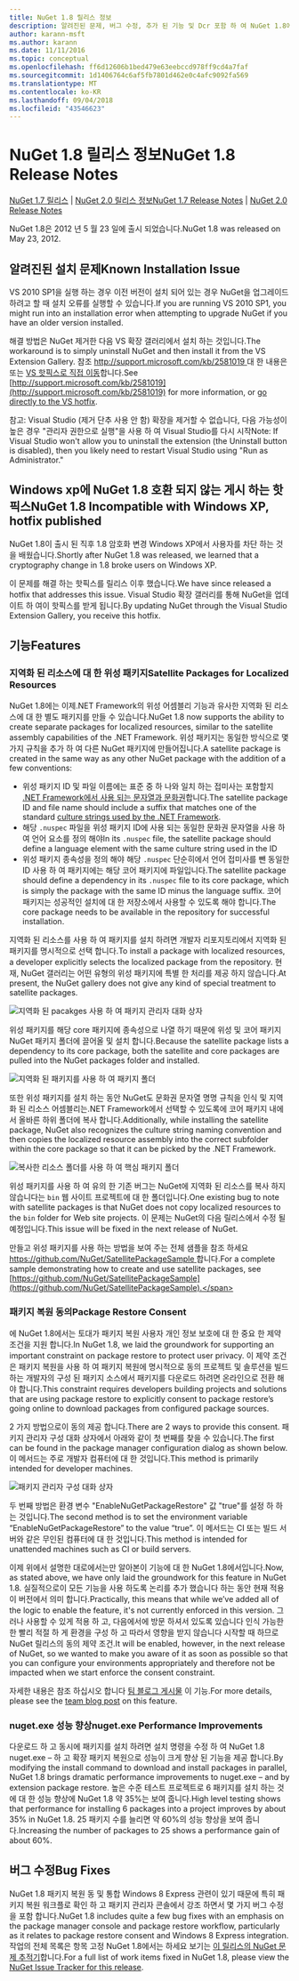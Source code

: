 ```yaml
---
title: NuGet 1.8 릴리스 정보
description: 알려진된 문제, 버그 수정, 추가 된 기능 및 Dcr 포함 하 여 NuGet 1.8에 대 한 릴리스 정보입니다.
author: karann-msft
ms.author: karann
ms.date: 11/11/2016
ms.topic: conceptual
ms.openlocfilehash: ff6d12606b1bed479e63eebccd978ff9cd4a7faf
ms.sourcegitcommit: 1d1406764c6af5fb7801d462e0c4afc9092fa569
ms.translationtype: MT
ms.contentlocale: ko-KR
ms.lasthandoff: 09/04/2018
ms.locfileid: "43546623"
---
```

# <a name="nuget-18-release-notes"></a><span data-ttu-id="730ae-103">NuGet 1.8 릴리스 정보</span><span class="sxs-lookup"><span data-stu-id="730ae-103">NuGet 1.8 Release Notes</span></span>

<span data-ttu-id="730ae-104">[NuGet 1.7 릴리스](../release-notes/nuget-1.7.md) | [NuGet 2.0 릴리스 정보](../release-notes/nuget-2.0.md)</span><span class="sxs-lookup"><span data-stu-id="730ae-104">[NuGet 1.7 Release Notes](../release-notes/nuget-1.7.md) | [NuGet 2.0 Release Notes](../release-notes/nuget-2.0.md)</span></span>

<span data-ttu-id="730ae-105">NuGet 1.8은 2012 년 5 월 23 일에 출시 되었습니다.</span><span class="sxs-lookup"><span data-stu-id="730ae-105">NuGet 1.8 was released on May 23, 2012.</span></span>

## <a name="known-installation-issue"></a><span data-ttu-id="730ae-106">알려진된 설치 문제</span><span class="sxs-lookup"><span data-stu-id="730ae-106">Known Installation Issue</span></span>
<span data-ttu-id="730ae-107">VS 2010 SP1을 실행 하는 경우 이전 버전이 설치 되어 있는 경우 NuGet을 업그레이드 하려고 할 때 설치 오류를 실행할 수 있습니다.</span><span class="sxs-lookup"><span data-stu-id="730ae-107">If you are running VS 2010 SP1, you might run into an installation error when attempting to upgrade NuGet if you have an older version installed.</span></span>

<span data-ttu-id="730ae-108">해결 방법은 NuGet 제거한 다음 VS 확장 갤러리에서 설치 하는 것입니다.</span><span class="sxs-lookup"><span data-stu-id="730ae-108">The workaround is to simply uninstall NuGet and then install it from the VS Extension Gallery.</span></span>  <span data-ttu-id="730ae-109">참조 [ http://support.microsoft.com/kb/2581019 ](http://support.microsoft.com/kb/2581019) 대 한 내용은 또는 [VS 핫픽스로 직접 이동](http://bit.ly/vsixcertfix)합니다.</span><span class="sxs-lookup"><span data-stu-id="730ae-109">See [http://support.microsoft.com/kb/2581019](http://support.microsoft.com/kb/2581019) for more information, or [go directly to the VS hotfix](http://bit.ly/vsixcertfix).</span></span>

<span data-ttu-id="730ae-110">참고: Visual Studio (제거 단추 사용 안 함) 확장을 제거할 수 없습니다, 다음 가능성이 높은 경우 "관리자 권한으로 실행"을 사용 하 여 Visual Studio를 다시 시작</span><span class="sxs-lookup"><span data-stu-id="730ae-110">Note: If Visual Studio won't allow you to uninstall the extension (the Uninstall button is disabled), then you likely need to restart Visual Studio using "Run as Administrator."</span></span>

## <a name="nuget-18-incompatible-with-windows-xp-hotfix-published"></a><span data-ttu-id="730ae-111">Windows xp에 NuGet 1.8 호환 되지 않는 게시 하는 핫픽스</span><span class="sxs-lookup"><span data-stu-id="730ae-111">NuGet 1.8 Incompatible with Windows XP, hotfix published</span></span>

<span data-ttu-id="730ae-112">NuGet 1.8이 출시 된 직후 1.8 암호화 변경 Windows XP에서 사용자를 차단 하는 것을 배웠습니다.</span><span class="sxs-lookup"><span data-stu-id="730ae-112">Shortly after NuGet 1.8 was released, we learned that a cryptography change in 1.8 broke users on Windows XP.</span></span>

<span data-ttu-id="730ae-113">이 문제를 해결 하는 핫픽스를 릴리스 이후 했습니다.</span><span class="sxs-lookup"><span data-stu-id="730ae-113">We have since released a hotfix that addresses this issue.</span></span>  <span data-ttu-id="730ae-114">Visual Studio 확장 갤러리를 통해 NuGet을 업데이트 하 여이 핫픽스를 받게 됩니다.</span><span class="sxs-lookup"><span data-stu-id="730ae-114">By updating NuGet through the Visual Studio Extension Gallery, you receive this hotfix.</span></span>

## <a name="features"></a><span data-ttu-id="730ae-115">기능</span><span class="sxs-lookup"><span data-stu-id="730ae-115">Features</span></span>

### <a name="satellite-packages-for-localized-resources"></a><span data-ttu-id="730ae-116">지역화 된 리소스에 대 한 위성 패키지</span><span class="sxs-lookup"><span data-stu-id="730ae-116">Satellite Packages for Localized Resources</span></span>
<span data-ttu-id="730ae-117">NuGet 1.8에는 이제.NET Framework의 위성 어셈블리 기능과 유사한 지역화 된 리소스에 대 한 별도 패키지를 만들 수 있습니다.</span><span class="sxs-lookup"><span data-stu-id="730ae-117">NuGet 1.8 now supports the ability to create separate packages for localized resources, similar to the satellite assembly capabilities of the .NET Framework.</span></span>  <span data-ttu-id="730ae-118">위성 패키지는 동일한 방식으로 몇 가지 규칙을 추가 하 여 다른 NuGet 패키지에 만들어집니다.</span><span class="sxs-lookup"><span data-stu-id="730ae-118">A satellite package is created in the same way as any other NuGet package with the addition of a few conventions:</span></span>

* <span data-ttu-id="730ae-119">위성 패키지 ID 및 파일 이름에는 표준 중 하 나와 일치 하는 접미사는 포함할지 [.NET Framework에서 사용 되는 문자열과 문화권](http://msdn.microsoft.com/goglobal/bb896001.aspx)합니다.</span><span class="sxs-lookup"><span data-stu-id="730ae-119">The satellite package ID and file name should include a suffix that matches one of the standard [culture strings used by the .NET Framework](http://msdn.microsoft.com/goglobal/bb896001.aspx).</span></span>
* <span data-ttu-id="730ae-120">해당 `.nuspec` 파일을 위성 패키지 ID에 사용 되는 동일한 문화권 문자열을 사용 하 여 언어 요소를 정의 해야</span><span class="sxs-lookup"><span data-stu-id="730ae-120">In its `.nuspec` file, the satellite package should define a language element with the same culture string used in the ID</span></span>
* <span data-ttu-id="730ae-121">위성 패키지 종속성을 정의 해야 해당 `.nuspec` 단순히에서 언어 접미사를 뺀 동일한 ID 사용 하 여 패키지에는 해당 코어 패키지에 파일입니다.</span><span class="sxs-lookup"><span data-stu-id="730ae-121">The satellite package should define a dependency in its `.nuspec` file to its core package, which is simply the package with the same ID minus the language suffix.</span></span>  <span data-ttu-id="730ae-122">코어 패키지는 성공적인 설치에 대 한 저장소에서 사용할 수 있도록 해야 합니다.</span><span class="sxs-lookup"><span data-stu-id="730ae-122">The core package needs to be available in the repository for successful installation.</span></span>

<span data-ttu-id="730ae-123">지역화 된 리소스를 사용 하 여 패키지를 설치 하려면 개발자 리포지토리에서 지역화 된 패키지를 명시적으로 선택 합니다.</span><span class="sxs-lookup"><span data-stu-id="730ae-123">To install a package with localized resources, a developer explicitly selects the localized package from the repository.</span></span> <span data-ttu-id="730ae-124">현재, NuGet 갤러리는 어떤 유형의 위성 패키지에 특별 한 처리를 제공 하지 않습니다.</span><span class="sxs-lookup"><span data-stu-id="730ae-124">At present, the NuGet gallery does not give any kind of special treatment to satellite packages.</span></span>

![지역화 된 pacakges 사용 하 여 패키지 관리자 대화 상자](./media/dlg-w-loc-packs.png)

<span data-ttu-id="730ae-126">위성 패키지를 해당 core 패키지에 종속성으로 나열 하기 때문에 위성 및 코어 패키지 NuGet 패키지 폴더에 끌어올 및 설치 합니다.</span><span class="sxs-lookup"><span data-stu-id="730ae-126">Because the satellite package lists a dependency to its core package, both the satellite and core packages are pulled into the NuGet packages folder and installed.</span></span>

![지역화 된 패키지를 사용 하 여 패키지 폴더](./media/fldr-loc-packs.png)

<span data-ttu-id="730ae-128">또한 위성 패키지를 설치 하는 동안 NuGet도 문화권 문자열 명명 규칙을 인식 및 지역화 된 리소스 어셈블리는.NET Framework에서 선택할 수 있도록에 코어 패키지 내에서 올바른 하위 폴더에 복사 합니다.</span><span class="sxs-lookup"><span data-stu-id="730ae-128">Additionally, while installing the satellite package, NuGet also recognizes the culture string naming convention and then copies the localized resource assembly into the correct subfolder within the core package so that it can be picked by the .NET Framework.</span></span>

![복사한 리소스 폴더를 사용 하 여 핵심 패키지 폴더](./media/fldr-copied-loc.png)

<span data-ttu-id="730ae-130">위성 패키지를 사용 하 여 유의 한 기존 버그는 NuGet에 지역화 된 리소스를 복사 하지 않습니다는 `bin` 웹 사이트 프로젝트에 대 한 폴더입니다.</span><span class="sxs-lookup"><span data-stu-id="730ae-130">One existing bug to note with satellite packages is that NuGet does not copy localized resources to the `bin` folder for Web site projects.</span></span>  <span data-ttu-id="730ae-131">이 문제는 NuGet의 다음 릴리스에서 수정 될 예정입니다.</span><span class="sxs-lookup"><span data-stu-id="730ae-131">This issue will be fixed in the next release of NuGet.</span></span>

<span data-ttu-id="730ae-132">만들고 위성 패키지를 사용 하는 방법을 보여 주는 전체 샘플을 참조 하세요 [ https://github.com/NuGet/SatellitePackageSample ](https://github.com/NuGet/SatellitePackageSample)합니다.</span><span class="sxs-lookup"><span data-stu-id="730ae-132">For a complete sample demonstrating how to create and use satellite packages, see [https://github.com/NuGet/SatellitePackageSample](https://github.com/NuGet/SatellitePackageSample).</span></span>

### <a name="package-restore-consent"></a><span data-ttu-id="730ae-133">패키지 복원 동의</span><span class="sxs-lookup"><span data-stu-id="730ae-133">Package Restore Consent</span></span>
<span data-ttu-id="730ae-134">에 NuGet 1.8에서는 토대가 패키지 복원 사용자 개인 정보 보호에 대 한 중요 한 제약 조건을 지원 합니다.</span><span class="sxs-lookup"><span data-stu-id="730ae-134">In NuGet 1.8, we laid the groundwork for supporting an important constraint on package restore to protect user privacy.</span></span> <span data-ttu-id="730ae-135">이 제약 조건은 패키지 복원을 사용 하 여 패키지 복원에 명시적으로 동의 프로젝트 및 솔루션을 빌드하는 개발자의 구성 된 패키지 소스에서 패키지를 다운로드 하려면 온라인으로 전환 해야 합니다.</span><span class="sxs-lookup"><span data-stu-id="730ae-135">This constraint requires developers building projects and solutions that are using package restore to explicitly consent to package restore’s going online to download packages from configured package sources.</span></span>

<span data-ttu-id="730ae-136">2 가지 방법으로이 동의 제공 합니다.</span><span class="sxs-lookup"><span data-stu-id="730ae-136">There are 2 ways to provide this consent.</span></span> <span data-ttu-id="730ae-137">패키지 관리자 구성 대화 상자에서 아래와 같이 첫 번째를 찾을 수 있습니다.</span><span class="sxs-lookup"><span data-stu-id="730ae-137">The first can be found in the package manager configuration dialog as shown below.</span></span>  <span data-ttu-id="730ae-138">이 메서드는 주로 개발자 컴퓨터에 대 한 것입니다.</span><span class="sxs-lookup"><span data-stu-id="730ae-138">This method is primarily intended for developer machines.</span></span>

![패키지 관리자 구성 대화 상자](./media/pr-consent-configdlg.png)

<span data-ttu-id="730ae-140">두 번째 방법은 환경 변수 "EnableNuGetPackageRestore" 값 "true"를 설정 하 하는 것입니다.</span><span class="sxs-lookup"><span data-stu-id="730ae-140">The second method is to set the environment variable “EnableNuGetPackageRestore” to the value “true”.</span></span>  <span data-ttu-id="730ae-141">이 메서드는 CI 또는 빌드 서버와 같은 무인된 컴퓨터에 대 한 것입니다.</span><span class="sxs-lookup"><span data-stu-id="730ae-141">This method is intended for unattended machines such as CI or build servers.</span></span>

<span data-ttu-id="730ae-142">이제 위에서 설명한 대로에서는만 알아본이 기능에 대 한 NuGet 1.8에서입니다.</span><span class="sxs-lookup"><span data-stu-id="730ae-142">Now, as stated above, we have only laid the groundwork for this feature in NuGet 1.8.</span></span>  <span data-ttu-id="730ae-143">실질적으로이 모든 기능을 사용 하도록 논리를 추가 했습니다 하는 동안 현재 적용이 버전에서 의미 합니다.</span><span class="sxs-lookup"><span data-stu-id="730ae-143">Practically, this means that while we’ve added all of the logic to enable the feature, it's not currently enforced in this version.</span></span> <span data-ttu-id="730ae-144">그러나 사용할 수 있게 적용 하 고, 다음에서에 방문 하셔서 있도록 있습니다 인식 가능한 한 빨리 적절 하 게 환경을 구성 하 고 따라서 영향을 받지 않습니다 시작할 때 하므로 NuGet 릴리스의 동의 제약 조건.</span><span class="sxs-lookup"><span data-stu-id="730ae-144">It will be enabled, however, in the next release of NuGet, so we wanted to make you aware of it as soon as possible so that you can configure your environments appropriately and therefore not be impacted when we start enforce the consent constraint.</span></span>

<span data-ttu-id="730ae-145">자세한 내용은 참조 하십시오 합니다 [팀 블로그 게시물](http://blog.nuget.org/20120518/package-restore-and-consent.html) 이 기능.</span><span class="sxs-lookup"><span data-stu-id="730ae-145">For more details, please see the [team blog post](http://blog.nuget.org/20120518/package-restore-and-consent.html) on this feature.</span></span>

### <a name="nugetexe-performance-improvements"></a><span data-ttu-id="730ae-146">nuget.exe 성능 향상</span><span class="sxs-lookup"><span data-stu-id="730ae-146">nuget.exe Performance Improvements</span></span>
<span data-ttu-id="730ae-147">다운로드 하 고 동시에 패키지를 설치 하려면 설치 명령을 수정 하 여 NuGet 1.8 nuget.exe – 하 고 확장 패키지 복원으로 성능이 크게 향상 된 기능을 제공 합니다.</span><span class="sxs-lookup"><span data-stu-id="730ae-147">By modifying the install command to download and install packages in parallel, NuGet 1.8 brings dramatic performance improvements to nuget.exe – and by extension package restore.</span></span>  <span data-ttu-id="730ae-148">높은 수준 테스트 프로젝트로 6 패키지를 설치 하는 것에 대 한 성능 향상에 NuGet 1.8 약 35%는 보여 줍니다.</span><span class="sxs-lookup"><span data-stu-id="730ae-148">High level testing shows that performance for installing 6 packages into a project improves by about 35% in NuGet 1.8.</span></span>  <span data-ttu-id="730ae-149">25 패키지 수를 늘리면 약 60%의 성능 향상을 보여 줍니다.</span><span class="sxs-lookup"><span data-stu-id="730ae-149">Increasing the number of packages to 25 shows a performance gain of about 60%.</span></span>

## <a name="bug-fixes"></a><span data-ttu-id="730ae-150">버그 수정</span><span class="sxs-lookup"><span data-stu-id="730ae-150">Bug Fixes</span></span>
<span data-ttu-id="730ae-151">NuGet 1.8 패키지 복원 동 및 통합 Windows 8 Express 관련이 있기 때문에 특히 패키지 복원 워크플로 확인 하 고 패키지 관리자 콘솔에서 강조 하면서 몇 가지 버그 수정을 포함 합니다.</span><span class="sxs-lookup"><span data-stu-id="730ae-151">NuGet 1.8 includes quite a few bug fixes with an emphasis on the package manager console and package restore workflow, particularly as it relates to package restore consent and Windows 8 Express integration.</span></span>
<span data-ttu-id="730ae-152">작업의 전체 목록은 항목 고정 NuGet 1.8에서는 하세요 보기는 [이 릴리스의 NuGet 문제 추적기](http://nuget.codeplex.com/workitem/list/advanced?keyword=&status=Closed&type=All&priority=All&release=NuGet%201.8&assignedTo=All&component=All&sortField=Votes&sortDirection=Descending&page=0)합니다.</span><span class="sxs-lookup"><span data-stu-id="730ae-152">For a full list of work items fixed in NuGet 1.8, please view the [NuGet Issue Tracker for this release](http://nuget.codeplex.com/workitem/list/advanced?keyword=&status=Closed&type=All&priority=All&release=NuGet%201.8&assignedTo=All&component=All&sortField=Votes&sortDirection=Descending&page=0).</span></span>
